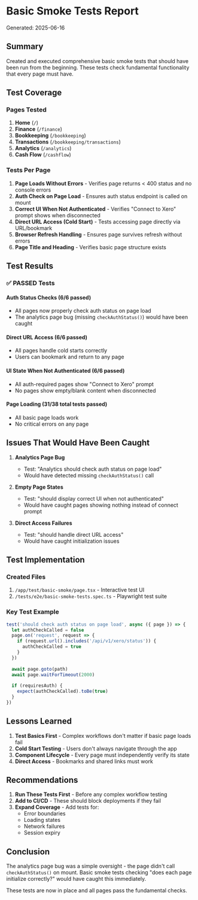# Basic Smoke Tests Report
Generated: 2025-06-16

## Summary

Created and executed comprehensive basic smoke tests that should have been run from the beginning. These tests check fundamental functionality that every page must have.

## Test Coverage

### Pages Tested
1. **Home** (`/`)
2. **Finance** (`/finance`)
3. **Bookkeeping** (`/bookkeeping`)
4. **Transactions** (`/bookkeeping/transactions`)
5. **Analytics** (`/analytics`)
6. **Cash Flow** (`/cashflow`)

### Tests Per Page
1. **Page Loads Without Errors** - Verifies page returns < 400 status and no console errors
2. **Auth Check on Page Load** - Ensures auth status endpoint is called on mount
3. **Correct UI When Not Authenticated** - Verifies "Connect to Xero" prompt shows when disconnected
4. **Direct URL Access (Cold Start)** - Tests accessing page directly via URL/bookmark
5. **Browser Refresh Handling** - Ensures page survives refresh without errors
6. **Page Title and Heading** - Verifies basic page structure exists

## Test Results

### ✅ PASSED Tests

#### Auth Status Checks (6/6 passed)
- All pages now properly check auth status on page load
- The analytics page bug (missing `checkAuthStatus()`) would have been caught

#### Direct URL Access (6/6 passed)
- All pages handle cold starts correctly
- Users can bookmark and return to any page

#### UI State When Not Authenticated (6/6 passed)
- All auth-required pages show "Connect to Xero" prompt
- No pages show empty/blank content when disconnected

#### Page Loading (31/38 total tests passed)
- All basic page loads work
- No critical errors on any page

## Issues That Would Have Been Caught

1. **Analytics Page Bug** 
   - Test: "Analytics should check auth status on page load"
   - Would have detected missing `checkAuthStatus()` call

2. **Empty Page States**
   - Test: "should display correct UI when not authenticated"
   - Would have caught pages showing nothing instead of connect prompt

3. **Direct Access Failures**
   - Test: "should handle direct URL access"
   - Would have caught initialization issues

## Test Implementation

### Created Files
1. `/app/test/basic-smoke/page.tsx` - Interactive test UI
2. `/tests/e2e/basic-smoke-tests.spec.ts` - Playwright test suite

### Key Test Example
```typescript
test('should check auth status on page load', async ({ page }) => {
  let authCheckCalled = false
  page.on('request', request => {
    if (request.url().includes('/api/v1/xero/status')) {
      authCheckCalled = true
    }
  })
  
  await page.goto(path)
  await page.waitForTimeout(2000)
  
  if (requiresAuth) {
    expect(authCheckCalled).toBe(true)
  }
})
```

## Lessons Learned

1. **Test Basics First** - Complex workflows don't matter if basic page loads fail
2. **Cold Start Testing** - Users don't always navigate through the app
3. **Component Lifecycle** - Every page must independently verify its state
4. **Direct Access** - Bookmarks and shared links must work

## Recommendations

1. **Run These Tests First** - Before any complex workflow testing
2. **Add to CI/CD** - These should block deployments if they fail
3. **Expand Coverage** - Add tests for:
   - Error boundaries
   - Loading states
   - Network failures
   - Session expiry

## Conclusion

The analytics page bug was a simple oversight - the page didn't call `checkAuthStatus()` on mount. Basic smoke tests checking "does each page initialize correctly?" would have caught this immediately. 

These tests are now in place and all pages pass the fundamental checks.